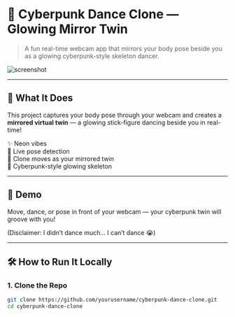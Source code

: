 # 🤖 Cyberpunk Dance Clone — Glowing Mirror Twin

> A fun real-time webcam app that mirrors your body pose beside you as a glowing cyberpunk-style skeleton dancer.

![screenshot](preview.gif) <!-- Optional: Replace with your GIF/image -->

---

## 🪩 What It Does

This project captures your body pose through your webcam and creates a **mirrored virtual twin** — a glowing stick-figure dancing beside you in real-time!

✨ Neon vibes  
🎥 Live pose detection  
🦾 Clone moves as your mirrored twin  
🌆 Cyberpunk-style glowing skeleton

---

## 🚀 Demo

Move, dance, or pose in front of your webcam — your cyberpunk twin will groove with you!

(Disclaimer: I didn’t dance much... I can’t dance 😭)

---

## 🛠️ How to Run It Locally

### 1. Clone the Repo

```bash
git clone https://github.com/yourusername/cyberpunk-dance-clone.git
cd cyberpunk-dance-clone
